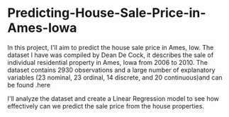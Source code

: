 # Predicting-House-Sale-Price-in-Ames-Iowa
In this project, I'll aim to predict the house sale price in Ames, Iow. The dataset I have was compiled by Dean De Cock, it describes the sale of individual residential property in Ames, Iowa from 2006 to 2010. The dataset contains 2930 observations and a large number of explanatory variables (23 nominal, 23 ordinal, 14 discrete, and 20 continuous)and can be found .here

I'll analyze the dataset and create a Linear Regression model to see how effectively can we predict the sale price from the house properties.
